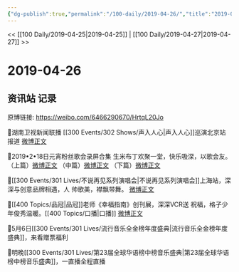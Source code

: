 ```yaml
---
{"dg-publish":true,"permalink":"/100-daily/2019-04-26/","title":"2019-04-26"}
---
```



<< [[100 Daily/2019-04-25\|2019-04-25]] | [[100 Daily/2019-04-27\|2019-04-27]] >>

# 2019-04-26

## 资讯站 记录

原博链接: https://weibo.com/6466290670/HrtqL20Jo

🌿湖南卫视新闻联播 [[300 Events/302 Shows/声入人心\|声入人心]]巡演北京站 报道
[微博正文](https://m.weibo.cn/6466290670/4365244543363733)

🌿2019•2•18日元宵粉丝歌会录屏合集
生米布丁欢聚一堂，快乐吸深，以歌会友。
（上篇）[微博正文](https://m.weibo.cn/6466290670/4365324105583613)
（中篇）[微博正文](https://m.weibo.cn/6466290670/4365327783217030)
（下篇）[微博正文](https://m.weibo.cn/6466290670/4365329969140869)

🌿[[300 Events/301 Lives/不说再见系列演唱会\|不说再见系列演唱会]]上海站，深深与创意品牌相遇，人
帅歌美，襟飘带舞。
[微博正文](https://m.weibo.cn/6466290670/4365340308108416)

🌿[[400 Topics/品冠\|品冠]]老师《幸福指南》创刊展，深深VCR送
祝福，格子少年俊秀温暖。[[400 Topics/口播\|口播]]
[微博正文](https://m.weibo.cn/6466290670/4365384775518843)

🌿5月6日[[300 Events/301 Lives/流行音乐全金榜年度盛典\|流行音乐全金榜年度盛典]]，来看赠票福利
[](https://m.weibo.cn/2393817812/4365358485580387)

🌿明晚[[300 Events/301 Lives/第23届全球华语榜中榜音乐盛典\|第23届全球华语榜中榜音乐盛典]]，一直播全程直播
[](https://m.weibo.cn/6466290670/4365430283608907)
